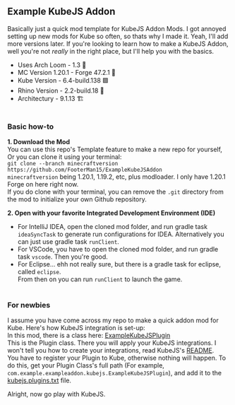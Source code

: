 ## Example KubeJS Addon
Basically just a quick mod template for KubeJS Addon Mods. I got annoyed setting up new mods for Kube so often, so thats why I made it. Yeah, I'll add more versions later.
If you're looking to learn how to make a KubeJS Addon, well you're not *really* in the right place, but I'll help you with the basics.

* Uses Arch Loom - 1.3 🧵️
* MC Version 1.20.1 - Forge 47.2.1 🔨️
* Kube Version - 6.4-build.138 🟪️
* Rhino Version - 2.2-build.18 🦏️
* Architectury - 9.1.13 🏗️

#
### Basic how-to

**1. Download the Mod**             
You can use this repo's Template feature to make a new repo for yourself,
Or you can clone it using your terminal:    
`git clone --branch minecraftversion https://github.com/FooterMan15/ExampleKubeJSAddon`   
`minecraftversion` being 1.20.1, 1.19.2, etc, plus modloader. I only have 1.20.1 Forge on here right now.         
If you do clone with your terminal, you can remove the `.git` directory from the mod to initialize your own Github repository.

**2. Open with your favorite Integrated Development Environment (IDE)**          
* For IntelliJ IDEA, open the cloned mod folder, and run gradle task `ideaSyncTask` to generate run configurations for IDEA. Alternatively you can just use gradle task `runClient`.  
* For VSCode, you have to open the cloned mod folder, and run gradle task `vscode`. Then you're good.       
* For Eclipse... ehh not really sure, but there is a gradle task for eclipse, called `eclipse`.      
From then on you can run `runClient` to launch the game.      

#

### For newbies
I assume you have come across my repo to make a quick addon mod for Kube. Here's how KubeJS integration is set-up:      
In this mod, there is a class here: [ExampleKubeJSPlugin](https://github.com/FooterMan15/ExampleKubeJSAddon/blob/master/src/main/java/com/example/exampleaddon/kubejs/ExampleKubeJSPlugin.java)                             
This is the Plugin class. There you will apply your KubeJS integrations. I won't tell you how to create your integrations, read KubeJS's [README](https://github.com/KubeJS-Mods/KubeJS/blob/2002/README.md#creating-a-plugin).             
You have to register your Plugin to Kube, otherwise nothing will happen. To do this, get your Plugin Class's full path (For example, `com.example.exampleaddon.kubejs.ExampleKubeJSPlugin`), and add it to the [kubejs.plugins.txt](https://github.com/FooterMan15/ExampleKubeJSAddon/blob/master/src/main/resources/kubejs.plugins.txt) file.

Alright, now go play with KubeJS.
